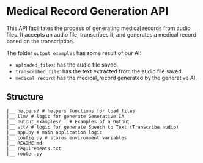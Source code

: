 # Medical Record Generation API

This API facilitates the process of generating medical records from audio files. It accepts an audio file, transcribes it, and generates a medical record based on the transcription.

The folder `output_examples` has some result of our AI:
- `uploaded_files`: has the audio file saved.
- `transcribed_file`: has the text extracted from the audio file saved.
- `medical_record`: has the medical_record generated by the generative AI.

## Structure

```plaintext
|__ helpers/ # helpers functions for load files
|__ llm/ # logic for generate Generative IA
|__ output_examples/   # Examples of a Output
|__ stt/ # logic for generate Speech to Text (Transcribe audio)
|__ app.py # main application logic
|__ config.py # stores environment variables
|__ README.md
|__ requirements.txt
|__ router.py
```


